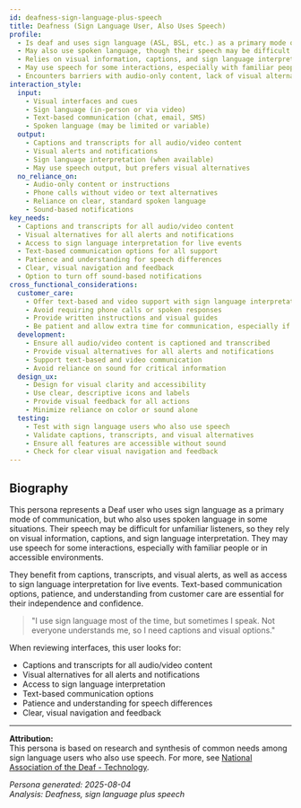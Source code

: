 ```yaml
---
id: deafness-sign-language-plus-speech 
title: Deafness (Sign Language User, Also Uses Speech)
profile:
  - Is deaf and uses sign language (ASL, BSL, etc.) as a primary mode of communication
  - May also use spoken language, though their speech may be difficult for unfamiliar listeners
  - Relies on visual information, captions, and sign language interpretation
  - May use speech for some interactions, especially with familiar people or in accessible environments
  - Encounters barriers with audio-only content, lack of visual alternatives, or lack of patience with speech differences
interaction_style:
  input:
    - Visual interfaces and cues
    - Sign language (in-person or via video)
    - Text-based communication (chat, email, SMS)
    - Spoken language (may be limited or variable)
  output:
    - Captions and transcripts for all audio/video content
    - Visual alerts and notifications
    - Sign language interpretation (when available)
    - May use speech output, but prefers visual alternatives
  no_reliance_on:
    - Audio-only content or instructions
    - Phone calls without video or text alternatives
    - Reliance on clear, standard spoken language
    - Sound-based notifications
key_needs:
  - Captions and transcripts for all audio/video content
  - Visual alternatives for all alerts and notifications
  - Access to sign language interpretation for live events
  - Text-based communication options for all support
  - Patience and understanding for speech differences
  - Clear, visual navigation and feedback
  - Option to turn off sound-based notifications
cross_functional_considerations:
  customer_care:
    - Offer text-based and video support with sign language interpretation
    - Avoid requiring phone calls or spoken responses
    - Provide written instructions and visual guides
    - Be patient and allow extra time for communication, especially if speech is used
  development:
    - Ensure all audio/video content is captioned and transcribed
    - Provide visual alternatives for all alerts and notifications
    - Support text-based and video communication
    - Avoid reliance on sound for critical information
  design_ux:
    - Design for visual clarity and accessibility
    - Use clear, descriptive icons and labels
    - Provide visual feedback for all actions
    - Minimize reliance on color or sound alone
  testing:
    - Test with sign language users who also use speech
    - Validate captions, transcripts, and visual alternatives
    - Ensure all features are accessible without sound
    - Check for clear visual navigation and feedback
---
```


## Biography

This persona represents a Deaf user who uses sign language as a primary mode of communication, but who also uses spoken language in some situations. Their speech may be difficult for unfamiliar listeners, so they rely on visual information, captions, and sign language interpretation. They may use speech for some interactions, especially with familiar people or in accessible environments.

They benefit from captions, transcripts, and visual alerts, as well as access to sign language interpretation for live events. Text-based communication options, patience, and understanding from customer care are essential for their independence and confidence.

> "I use sign language most of the time, but sometimes I speak. Not everyone understands me, so I need captions and visual options."

When reviewing interfaces, this user looks for:
- Captions and transcripts for all audio/video content
- Visual alternatives for all alerts and notifications
- Access to sign language interpretation
- Text-based communication options
- Patience and understanding for speech differences
- Clear, visual navigation and feedback

---

**Attribution:**  
This persona is based on research and synthesis of common needs among sign language users who also use speech. For more, see [National Association of the Deaf - Technology](https://www.nad.org/resources/technology/).

*Persona generated: 2025-08-04*  
*Analysis: Deafness, sign language plus speech*
